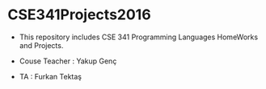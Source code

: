 # CSE341Projects2016

- This repository includes CSE 341 Programming Languages HomeWorks and Projects.

- Couse Teacher  : Yakup Genç
- TA : Furkan Tektaş